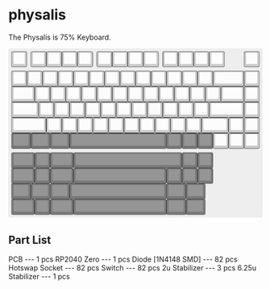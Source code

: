 # physalis

The Physalis is 75% Keyboard.

![Physalis](img/physalis.jpg)

## Part List

PCB --- 1 pcs
RP2040 Zero --- 1 pcs
Diode [1N4148 SMD] --- 82 pcs
Hotswap Socket --- 82 pcs
Switch --- 82 pcs
2u Stabilizer --- 3 pcs
6.25u Stabilizer --- 1 pcs

